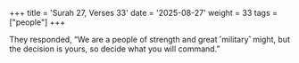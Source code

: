 +++
title = 'Surah 27, Verses 33'
date = '2025-08-27'
weight = 33
tags = ["people"]
+++

They responded, “We are a people of strength and great ˹military˺ might, but the decision is yours, so decide what you will command.”